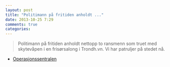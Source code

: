 ```yaml
---
layout: post
title: "Politimann på fritiden anholdt ..."
date: 2013-10-25 7:29
comments: true
categories: 
---
```


> Politimann på fritiden anholdt nettopp to ransmenn som truet med skytevåpen i en frisørsalong i Trondh.vn. Vi har patruljer på stedet nå.
- [Operasjonssentralen](https://twitter.com/oslopolitiops/status/393746093462130688)
